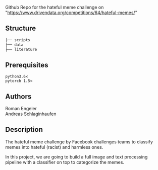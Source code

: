Github Repo for the hateful meme challenge on "https://www.drivendata.org/competitions/64/hateful-memes/"

## Structure
```bash
├── scripts
├── data
├── literature
```

## Prerequisites
``` python3.6< ``` <br>
``` pytorch 1.5< ```

## Authors
Roman Engeler <br>
Andreas Schlaginhaufen

## Description
The hateful meme challenge by Facebook challenges teams to classify memes into hateful (racist) and harmless ones. <br>

In this project, we are going to build a full image and text processing pipeline with a classifier on top to categorize the memes.
